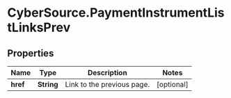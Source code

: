 # CyberSource.PaymentInstrumentListLinksPrev

## Properties
Name | Type | Description | Notes
------------ | ------------- | ------------- | -------------
**href** | **String** | Link to the previous page.  | [optional] 


